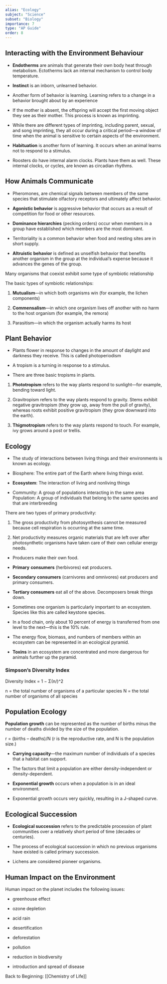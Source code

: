 ```yaml
---
alias: "Ecology"
subject: "Science"
subset: "Biology"
importance: 7
type: "AP Guide"
order: 8
---
```


## Interacting with the Environment Behaviour

- **Endotherms** are animals that generate their own body heat through metabolism. Ectotherms lack an internal mechanism to control body temperature.
    
- **Instinct** is an inborn, unlearned behavior.
    
- Another form of behavior is learning. Learning refers to a change in a behavior brought about by an experience
    
- If the mother is absent, the offspring will accept the first moving object they see as their mother. This process is known as imprinting.
    
- While there are different types of imprinting, including parent, sexual, and song imprinting, they all occur during a critical period—a window of time when the animal is sensitive to certain aspects of the environment.
    
- **Habituation** is another form of learning. It occurs when an animal learns not to respond to a stimulus.
    
- Roosters do have internal alarm clocks. Plants have them as well. These internal clocks, or cycles, are known as circadian rhythms.
    

## How Animals Communicate

- Pheromones, are chemical signals between members of the same species that stimulate olfactory receptors and ultimately affect behavior.
    
- **Agonistic behavior** is aggressive behavior that occurs as a result of competition for food or other resources.
    
- **Dominance hierarchies** (pecking orders) occur when members in a group have established which members are the most dominant.
    
- Territoriality is a common behavior when food and nesting sites are in short supply.
    
- **Altruistic behavior** is defined as unselfish behavior that benefits another organism in the group at the individual’s expense because it advances the genes of the group.
    

Many organisms that coexist exhibit some type of symbiotic relationship

The basic types of symbiotic relationships:

1. **Mutualism**—in which both organisms win (for example, the lichen components)
    
2. **Commensalism**—in which one organism lives off another with no harm to the host organism (for example, the remora)
    
3. Parasitism—in which the organism actually harms its host
    

## Plant Behavior

- Plants flower in response to changes in the amount of daylight and darkness they receive. This is called photoperiodism
    
- A tropism is a turning in response to a stimulus.
    
- There are three basic tropisms in plants.
    

1. **Phototropism** refers to the way plants respond to sunlight—for example, bending toward light.
    
2. Gravitropism refers to the way plants respond to gravity. Stems exhibit negative gravitropism (they grow up, away from the pull of gravity), whereas roots exhibit positive gravitropism (they grow downward into the earth).
    
3. **Thigmotropism** refers to the way plants respond to touch. For example, ivy grows around a post or trellis.
    

## Ecology

- The study of interactions between living things and their environments is known as ecology.
    
- Biosphere: The entire part of the Earth where living things exist.
    
- **Ecosystem**: The interaction of living and nonliving things
    
- Community: A group of populations interacting in the same area Population: A group of individuals that belong to the same species and that are interbreeding
    

There are two types of primary productivity:

1. The gross productivity from photosynthesis cannot be measured because cell respiration is occurring at the same time.
    
2. Net productivity measures organic materials that are left over after photosynthetic organisms have taken care of their own cellular energy needs.
    

- Producers make their own food.
    
- **Primary** **consumers** (herbivores) eat producers.
    
- **Secondary** **consumers** (carnivores and omnivores) eat producers and primary consumers.
    
- **Tertiary consumers** eat all of the above. Decomposers break things down.
    
- Sometimes one organism is particularly important to an ecosystem. Species like this are called keystone species.
    
- In a food chain, only about 10 percent of energy is transferred from one level to the next—this is the 10% rule.
    
- The energy flow, biomass, and numbers of members within an ecosystem can be represented in an ecological pyramid.
    
- **Toxins** in an ecosystem are concentrated and more dangerous for animals further up the pyramid.
    

### Simpson’s Diversity Index

Diversity Index = 1 − Σ(n/)^2

n = the total number of organisms of a particular species N = the total number of organisms of all species

## Population Ecology

**Population growth** can be represented as the number of births minus the number of deaths divided by the size of the population.

r = (births – deaths)/N (r is the reproductive rate, and N is the population size.)

- **Carrying capacity**—the maximum number of individuals of a species that a habitat can support.
    
- The factors that limit a population are either density-independent or density-dependent.
    
- **Exponential growth** occurs when a population is in an ideal environment.
    
- Exponential growth occurs very quickly, resulting in a J-shaped curve.
    

## Ecological Succession

- **Ecological succession** refers to the predictable procession of plant communities over a relatively short period of time (decades or centuries).
    
- The process of ecological succession in which no previous organisms have existed is called primary succession.
    
- Lichens are considered pioneer organisms.
    

## Human Impact on the Environment

Human impact on the planet includes the following issues:

- greenhouse effect
    
- ozone depletion
    
- acid rain
    
- desertification
    
- deforestation
    
- pollution
    
- reduction in biodiversity
    
- introduction and spread of disease

Back to Beginning: [[Chemistry of Life]]